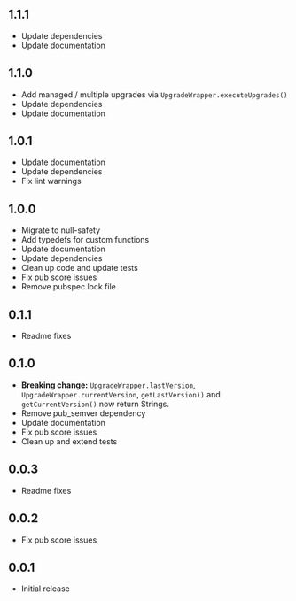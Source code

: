 ## 1.1.1

- Update dependencies
- Update documentation

## 1.1.0

- Add managed / multiple upgrades via `UpgradeWrapper.executeUpgrades()` 
- Update dependencies
- Update documentation

## 1.0.1

- Update documentation
- Update dependencies
- Fix lint warnings

## 1.0.0

- Migrate to null-safety
- Add typedefs for custom functions
- Update documentation
- Update dependencies
- Clean up code and update tests
- Fix pub score issues
- Remove pubspec.lock file

## 0.1.1

- Readme fixes

## 0.1.0

- **Breaking change:** `UpgradeWrapper.lastVersion`, `UpgradeWrapper.currentVersion`, `getLastVersion()` and `getCurrentVersion()` now return Strings.
- Remove pub_semver dependency
- Update documentation
- Fix pub score issues
- Clean up and extend tests

## 0.0.3

- Readme fixes

## 0.0.2

- Fix pub score issues

## 0.0.1

- Initial release